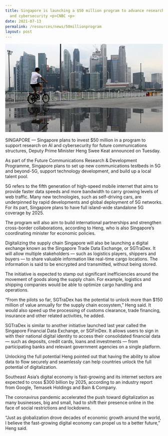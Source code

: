 ```yaml
---
title: Singapore is launching a $50 million program to advance research on AI
  and cybersecurity <p>CNBC <p>
date: 2021-07-13
permalink: /resources/news/50millionprogram
layout: post
---
```


![Alt text for image on Isomer site](/images/Spore%20Launching%2050%20mil%20prog%20to%20advance%20AI%20and%20Cybersecurity.jpg)

SINGAPORE — Singapore plans to invest $50 million in a program to support research on AI and cybersecurity for future communications structures, Deputy Prime Minister Heng Swee Keat announced on Tuesday.

As part of the Future Communications Research & Development Programme, Singapore plans to set up new communications testbeds in 5G and beyond-5G, support technology development, and build up a local talent pool.

5G refers to the fifth generation of high-speed mobile internet that aims to provide faster data speeds and more bandwidth to carry growing levels of web traffic. Many new technologies, such as self-driving cars, are underpinned by rapid developments and global deployment of 5G networks. For its part, Singapore plans to have full island-wide standalone 5G coverage by 2025.

The program will also aim to build international partnerships and strengthen cross-border collaborations, according to Heng, who is also Singapore’s coordinating minister for economic policies.

Digitalizing the supply chain
Singapore will also be launching a digital exchange known as the Singapore Trade Data Exchange, or SGTraDex. It will allow multiple stakeholders — such as logistics players, shippers and buyers — to share valuable information like real-time cargo locations. The information is said to be encrypted and transmitted, without being stored.

The initiative is expected to stamp out significant inefficiencies around the movement of goods along the supply chain. For example, logistics and shipping companies would be able to optimize cargo handling and operations.

“From the pilots so far, SGTraDex has the potential to unlock more than $150 million of value annually for the supply chain ecosystem,” Heng said. It would also speed up the processing of customs clearance, trade financing, insurance and other related activities, he added.

SGTraDex is similar to another initiative launched last year called the Singapore Financial Data Exchange, or SGFinDex. It allows users to sign in with their national digital identity to access their consolidated financial data — such as deposits, credit cards, loans and investments — from participating banks and relevant government agencies on a single platform.

Unlocking the full potential
Heng pointed out that having the ability to allow data to flow securely and seamlessly can help countries unlock the full potential of digitalization.

Southeast Asia’s digital economy is fast-growing and its internet sectors are expected to cross $300 billion by 2025, according to an industry report from Google, Temasek Holdings and Bain & Company.

The coronavirus pandemic accelerated the push toward digitalization as many businesses, big and small, had to shift their presence online in the face of social restrictions and lockdowns.

“Just as globalization drove decades of economic growth around the world, I believe the fast-growing digital economy can propel us to a better future,” Heng said.